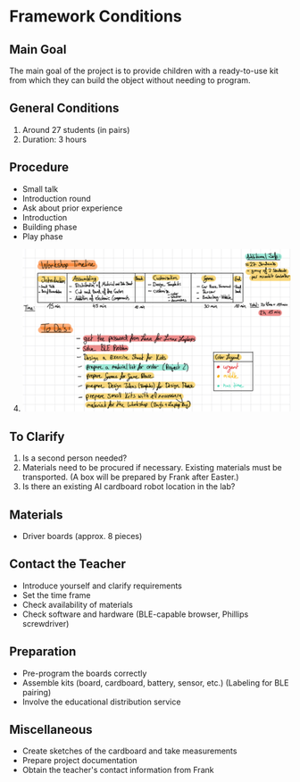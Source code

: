 # Framework Conditions

## Main Goal
The main goal of the project is to provide children with a ready-to-use kit from which they can build the object without needing to program.

## General Conditions
1. Around 27 students (in pairs)
2. Duration: 3 hours

## Procedure
- Small talk  
- Introduction round  
- Ask about prior experience  
- Introduction  
- Building phase  
- Play phase

4. ![Tasks](./Assets/notes.png)


## To Clarify
1. Is a second person needed?  
2. Materials need to be procured if necessary. Existing materials must be transported. (A box will be prepared by Frank after Easter.)  
3. Is there an existing AI cardboard robot location in the lab?

## Materials
- Driver boards (approx. 8 pieces)

## Contact the Teacher
- Introduce yourself and clarify requirements  
- Set the time frame  
- Check availability of materials  
- Check software and hardware (BLE-capable browser, Phillips screwdriver)

## Preparation
- Pre-program the boards correctly  
- Assemble kits (board, cardboard, battery, sensor, etc.) (Labeling for BLE pairing)  
- Involve the educational distribution service

## Miscellaneous
- Create sketches of the cardboard and take measurements  
- Prepare project documentation  
- Obtain the teacher's contact information from Frank
